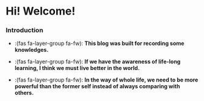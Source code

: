 # Hi! Welcome!



### Introduction
* :(fas fa-layer-group fa-fw): **This blog was built for recording some knowledges.**

* :(fas fa-layer-group fa-fw): **If we have the awareness of life-long learning, I think we must live better in the world.**

* :(fas fa-layer-group fa-fw): **In the way of whole life, we need to be more powerful than the former self instead of always comparing with others.**


